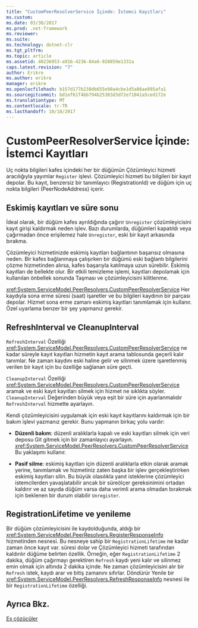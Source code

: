 ```yaml
---
title: "CustomPeerResolverService İçinde: İstemci Kayıtları"
ms.custom: 
ms.date: 03/30/2017
ms.prod: .net-framework
ms.reviewer: 
ms.suite: 
ms.technology: dotnet-clr
ms.tgt_pltfrm: 
ms.topic: article
ms.assetid: 40236953-a916-4236-84a6-928859e1331a
caps.latest.revision: "7"
author: Erikre
ms.author: erikre
manager: erikre
ms.openlocfilehash: b157d177b238db655e98a4cbe1d5a86ae895afa1
ms.sourcegitcommit: bd1ef61f4bb794b25383d3d72e71041a5ced172e
ms.translationtype: MT
ms.contentlocale: tr-TR
ms.lasthandoff: 10/18/2017
---
```

# <a name="inside-the-custompeerresolverservice-client-registrations"></a>CustomPeerResolverService İçinde: İstemci Kayıtları
Uç nokta bilgileri kafes içindeki her bir düğümün Çözümleyici hizmeti aracılığıyla yayımlar `Register` işlevi. Çözümleyici hizmeti bu bilgileri bir kayıt depolar. Bu kayıt, benzersiz bir tanımlayıcı (RegistrationId) ve düğüm için uç nokta bilgileri (PeerNodeAddress) içerir.  
  
## <a name="stale-records-and-expiration-time"></a>Eskimiş kayıtları ve süre sonu  
 İdeal olarak, bir düğüm kafes ayrıldığında çağırır `Unregister` çözümleyicisini kayıt girişi kaldırmak neden işlev. Bazı durumlarda, düğümleri kapatıldı veya çağırmadan önce erişilemez hale `Unregister`, eski bir kayıt arkasında bırakma.  
  
 Çözümleyici hizmetinizde eskimiş kayıtları bağlantının başarısız olmasına neden. Bir kafes bağlanmaya çalışırken bir düğümü eski bağlantı bilgilerini çözme hizmetinden alırsa, kafes başarıyla katılmaya uzun sürebilir. Eskimiş kayıtları de bellekte olur. Bir etkili temizleme işlemi, kayıtları depolamak için kullanılan önbellek sonunda Taşması ve çözümleyicisini kilitlenme.  
  
 <xref:System.ServiceModel.PeerResolvers.CustomPeerResolverService> Her kaydıyla sona erme süresi (saat) işaretler ve bu bilgileri kaydının bir parçası depolar. Hizmet sona erme zamanı eskimiş kayıtları tanımlamak için kullanır. Özel uyarlama benzer bir şey yapmanız gerekir.  
  
## <a name="refreshinterval-and-cleanupinterval"></a>RefreshInterval ve CleanupInterval  
 `RefreshInterval` Özelliği <xref:System.ServiceModel.PeerResolvers.CustomPeerResolverService> ne kadar süreyle kayıt kayıtları hizmetin kayıt arama tablosunda geçerli kalır tanımlar. Ne zaman kaydını eski haline gelir ve silinmek üzere işaretlenmiş verilen bir kayıt için bu özelliğe sağlanan süre geçti.  
  
 `CleanupInterval` Özelliği <xref:System.ServiceModel.PeerResolvers.CustomPeerResolverService> aramak ve eski kayıt kayıtları silmek için hizmet ne sıklıkta söyler. `CleanupInterval` Değerinden büyük veya eşit bir süre için ayarlanmalıdır `RefreshInterval` hizmette ayarlayın.  
  
 Kendi çözümleyicisini uygulamak için eski kayıt kayıtlarını kaldırmak için bir bakım işlevi yazmanız gerekir. Bunu yapmanın birkaç yolu vardır:  
  
-   **Düzenli bakım**: düzenli aralıklarla kapalı ve eski kayıtları silmek için veri deposu Git gitmek için bir zamanlayıcı ayarlayın. <xref:System.ServiceModel.PeerResolvers.CustomPeerResolverService> Bu yaklaşımı kullanır.  
  
-   **Pasif silme**: eskimiş kayıtları için düzenli aralıklarla etkin olarak aramak yerine, tanımlamak ve hizmetiniz zaten başka bir işlev gerçekleştirirken eskimiş kayıtları silin. Bu büyük olasılıkla yanıt isteklerine çözümleyici istemcilerden yavaşlatabilir ancak bir süreölçer gereksinimini ortadan kaldırır ve az sayıda düğüm varsa daha verimli arama olmadan bırakmak için beklenen bir durum olabilir `Unregister`.  
  
## <a name="registrationlifetime-and-refresh"></a>RegistrationLifetime ve yenileme  
 Bir düğüm çözümleyicisini ile kaydolduğunda, aldığı bir <xref:System.ServiceModel.PeerResolvers.RegisterResponseInfo> hizmetinden nesnesi. Bu nesneye sahip bir `RegistrationLifetime` ne kadar zaman önce kayıt var. süresi dolar ve Çözümleyici hizmeti tarafından kaldırılır düğüme belirten özellik. Örneğin, eğer `RegistrationLifetime` 2 dakika, düğüm çağırmayı gerektiren `Refresh` kaydı yeni kalır ve silinmez emin olmak için altında 2 dakika içinde. Ne zaman çözümleyicisini alır bir `Refresh` istek, kaydı arar ve bitiş zamanını sıfırlar. Döndürür Yenile bir <xref:System.ServiceModel.PeerResolvers.RefreshResponseInfo> nesnesi ile bir `RegistrationLifetime` özelliği.  
  
## <a name="see-also"></a>Ayrıca Bkz.  
 [Eş çözücüler](../../../../docs/framework/wcf/feature-details/peer-resolvers.md)
